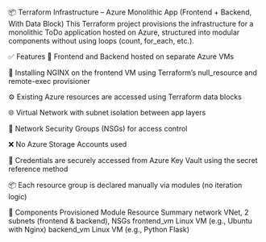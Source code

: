 📦 Terraform Infrastructure – Azure Monolithic App (Frontend + Backend, With Data Block) This Terraform project provisions the infrastructure for a monolithic ToDo application hosted on Azure, structured into modular components without using loops (count, for_each, etc.).

✅ Features 🚀 Frontend and Backend hosted on separate Azure VMs

🚀 Installing NGINX on the frontend VM using Terraform’s null_resource and remote-exec provisioner

⚙️ Existing Azure resources are accessed using Terraform data blocks

🌐 Virtual Network with subnet isolation between app layers

🔐 Network Security Groups (NSGs) for access control

❌ No Azure Storage Accounts used

🔐 Credentials are securely accessed from Azure Key Vault using the secret reference method

📦 Each resource group is declared manually via modules (no iteration logic)

🔧 Components Provisioned Module Resource Summary network VNet, 2 subnets (frontend & backend), NSGs frontend_vm Linux VM (e.g., Ubuntu with Nginx) backend_vm Linux VM (e.g., Python Flask)

